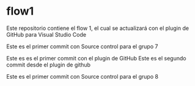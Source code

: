 # flow1
Este repositorio contiene el flow 1, el cual se actualizará con el plugin de GitHub para Visual Studio Code

Este es el primer commit con Source control para el grupo 7

Este es es el primer commit con el plugin de GitHub
Este es el segundo commit desde el plugin de github

Este es el primer commit con Source control para el grupo 8